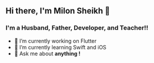## Hi there, I'm Milon Sheikh 👋
### I'm a Husband, Father, Developer, and Teacher!!

- 🔭 I’m currently working on Flutter
- 🌱 I’m currently learning Swift and iOS
- 💬 Ask me about **anything !**
